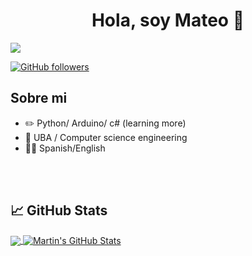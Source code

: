 
<div align="center">
<h1 align="center">Hola, soy <a>Mateo</a> 👋</h1>
</div>
<img src="(https://www.google.com/imgresq=software%20developer&imgurl=https%3A%2F%2Fd3kqdc25i4tl0t.cloudfront.net%2Farticles%2Fcontent%2F543_378726_tech.hero.jpg&imgrefurl=https%3A%2F%2Ftopresume.com%2Fcareer-advice%2Fsoftware-developer-job-description&docid=dith2Nlw22oU6M&tbnid=JE-nVCAxEsyw5M&vet=12ahUKEwi8_IDsht-HAxU9rJUCHa0OGJUQM3oECGIQAA..i&w=1600&h=900&hcb=2&ved=2ahUKEwi8_IDsht-HAxU9rJUCHa0OGJUQM3oECGIQAA))
">


[![GitHub followers](https://img.shields.io/github/followers/santagadamateo?style=social)](https://github.com/santagadamateo)

## Sobre mi
- ✏️ Python/ Arduino/ c# (learning more)
- 📗 UBA / Computer science engineering
- 🧑‍🏫 Spanish/English
<br>                                                                                      
                                                                                    
</td>  
</table>                                                                                 
</div>
<br>

## &#x1f4c8; GitHub Stats

<a href="https://github.com/santagadamateo/santagadamateo">
  <img align="center" src="https://github-readme-stats.vercel.app/api/top-langs/?username=santagadamateo&hide=java,html,tex&title_color=ffffff&text_color=c9cacc&icon_color=2bbc8a&bg_color=1d1f21&langs_count=3" />
</a>
<a href="https://github.com/santagadamateo/santagadamateo">
  <img align="center" src="https://github-readme-stats.vercel.app/api?username=santagadamateo&show_icons=true&line_height=27&count_private=true&title_color=ffffff&text_color=c9cacc&icon_color=2bbc8a&bg_color=1d1f21" alt="Martin's GitHub Stats" />
</a>
